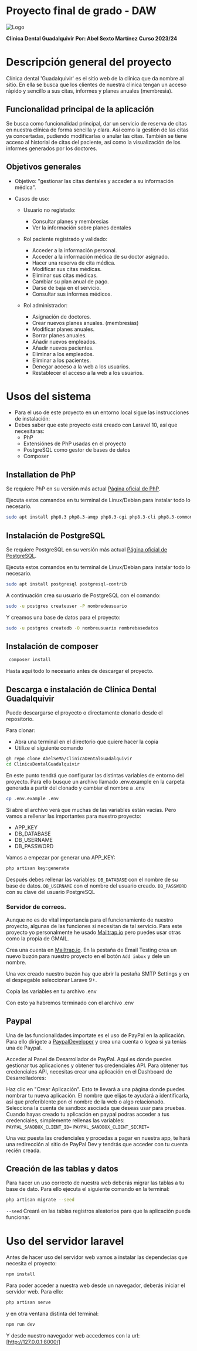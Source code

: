 
# Proyecto final de grado - DAW
![Logo](./public/img/logo-2.png)

 **Clinica Dental Guadalquivir**
 **Por: Abel Sexto Martínez**
 **Curso 2023/24**

# Descripción general del proyecto

Clínica dental 'Guadalquivir' es el sitio web de la clínica que da nombre al sitio. En ella se busca
que los clientes de nuestra clinica tengan un acceso rápido y sencillo a sus citas, informes y planes
anuales (membresia).

## Funcionalidad principal de la aplicación

Se busca como funcionalidad principal, dar un servicio de reserva de citas en nuestra clínica
de forma sencilla y clara. Así como la gestión de las citas ya concertadas, pudiendo modificarlas
o anular las citas.
También se tiene acceso al historial de citas del paciente, así como la visualización de los informes
generados por los doctores.

## Objetivos generales

-   Objetivo: "gestionar las citas dentales y acceder a su información médica".
-   Casos de uso:

    -   Usuario no registado:

        -   Consultar planes y membresias
        -   Ver la información sobre planes dentales

    -   Rol paciente registrado y validado:

        -   Acceder a la información personal.
        -   Acceder a la información médica de su doctor asignado.
        -   Hacer una reserva de cita médica.
        -   Modificar sus citas médicas.
        -   Eliminar sus citas médicas.
        -   Cambiar su plan anual de pago.
        -   Darse de baja en el servicio.
        -   Consultar sus informes médicos.

    -   Rol administrador:
        -   Asignación de doctores.
        -   Crear nuevos planes anuales. (membresias)
        -   Modificar planes anuales.
        -   Borrar planes anuales.
        -   Añadir nuevos empleados.
        -   Añadir nuevos pacientes.
        -   Eliminar a los empleados.
        -   Eliminar a los pacientes.
        -   Denegar acceso a la web a los usuarios.
        -   Restablecer el acceso a la web a los usuarios.

# Usos del sistema

-   Para el uso de este proyecto en un entorno local sigue las instrucciones de instalación:
-   Debes saber que este proyecto está creado con Laravel 10, así que necesitaras:
    -   PhP
    -   Extensiónes de PhP usadas en el proyecto
    -   PostgreSQL como gestor de bases de datos
    -   Composer

## Installation de PhP

Se requiere PhP en su versión más actual [Página oficial de PhP](https://www.postgresql.org/).

Ejecuta estos comandos en tu terminal de Linux/Debian para instalar todo lo necesario.

```sh
sudo apt install php8.3 php8.3-amqp php8.3-cgi php8.3-cli php8.3-common php8.3-curl php8.3-fpm php8.3-gd php8.3-igbinary php8.3-intl php8.3-mbstring php8.3-opcache php8.3-pgsql php8.3-readline php8.3-redis php8.3-sqlite3 php8.3-xml php8.3-zip php8.3-bcmath php8.3-gmp php-imagick
```

## Instalación de PostgreSQL

Se requiere PostgreSQL en su versión más actual [Página oficial de PostgreSQL](https://php.net).

Ejecuta estos comandos en tu terminal de Linux/Debian para instalar todo lo necesario.

```sh
sudo apt install postgresql postgresql-contrib
```

A continuación crea su usuario de PostgreSQL con el comando:

```sh
sudo -u postgres createuser -P nombredeusuario
```

Y creamos una base de datos para el proyecto:

```sh
sudo -u postgres createdb -O nombreusuario nombrebasedatos
```
## Instalación de composer
```sh
 composer install
```
Hasta aquí todo lo necesario antes de descargar el proyecto.

## Descarga e instalación de Clínica Dental Guadalquivir

Puede descargarse el proyecto o directamente clonarlo desde el repositorio.

Para clonar:

-   Abra una terminal en el directorio que quiere hacer la copia
-   Utilize el siguiente comando

```sh
gh repo clone AbelSeMa/ClinicaDentalGuadalquivir
cd ClinicaDentalGuadalquivir
```

En este punto tendrá que configurar las distintas variables de entorno del proyecto. Para ello busque un archivo
llamado .env.example en la carpeta generada a partir del clonado y cambiar el nombre a .env

```sh
cp .env.example .env
```

Si abre el archivo verá que muchas de las variables están vacías. Pero vamos a rellenar las importantes para nuestro proyecto:

-   APP_KEY
-   DB_DATABASE
-   DB_USERNAME
-   DB_PASSWORD

Vamos a empezar por generar una APP_KEY:

```sh
php artisan key:generate
```

Después debes rellenar las variables:
`DB_DATABASE` con el nombre de su base de datos.
`DB_USERNAME` con el nombre del usuario creado.
`DB_PASSWORD` con su clave del usuario PostgreSQL

### Servidor de correos.

Aunque no es de vital importancia para el funcionamiento de nuestro proyecto,
algunas de las funciones si necesitan de tal servicio.
Para este proyecto yo personalmente he usado [Mailtrap.io](https://mailtrap.io/)
pero puedes usar otras como la propia de GMAIL.

Crea una cuenta en [Mailtrap.io](https://mailtrap.io/). En la pestaña de Email Testing crea un nuevo buzón para nuestro proyecto en el botón `Add inbox` y dele un nombre.

Una vex creado nuestro buzón hay que abrir la pestaña SMTP Settings y en el despegable seleccionar Larave 9+.

Copia las variables en tu archivo .env

Con esto ya habremos terminado con el archivo .env

## Paypal

Una de las funcionalidades importate es el uso de PayPal en la aplicación. Para ello dirigete a [PaypalDeveloper](https://developer.paypal.com/home) y crea una cuenta o logea si ya tenías una de Paypal.

Acceder al Panel de Desarrollador de PayPal. Aquí es donde puedes gestionar tus aplicaciones y obtener tus credenciales API. Para obtener tus credenciales API, necesitas crear una aplicación en el Dashboard de Desarrolladores:

Haz clic en "Crear Aplicación". Esto te llevará a una página donde puedes nombrar tu nueva aplicación. El nombre que elijas te ayudará a identificarla, así que preferiblente pon el nombre de la web o algo relacionado. Selecciona la cuenta de sandbox asociada que deseas usar para pruebas.
Cuando hayas creado tu aplicación en paypal podras acceder a tus credenciales, simplemente rellenas las variables:
`PAYPAL_SANDBOX_CLIENT_ID=`
`PAYPAL_SANDBOX_CLIENT_SECRET=`

Una vez puesta las credenciales y procedas a pagar en nuestra app, te hará una redirección al sitio de PayPal Dev y tendrás que acceder con tu cuenta recién creada.

## Creación de las tablas y datos
Para hacer un uso correcto de nuestra web deberás migrar las tablas a tu base de dato. Para ello ejecuta el siguiente comando en la terminal:
```sh
php artisan migrate --seed
```
`--seed` Creará en las tablas registros aleatorios para que la aplicación pueda funcionar.

# Uso del servidor laravel
Antes de hacer uso del servidor web vamos a instalar las dependecias que necesita el proyecto:
```sh
npm install
```
Para poder acceder a nuestra web desde un navegador, deberás iniciar el servidor web. Para ello:
```sh
php artisan serve
```
y en otra ventana distinta del terminal:
```sh
npm run dev
```
Y desde nuestro navegador web accedemos con la url: [http://127.0.0.1:8000/]